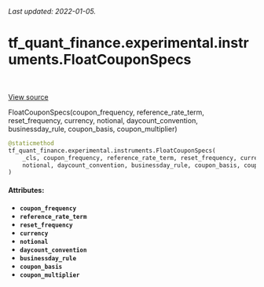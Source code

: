 <!--
This file is generated by a tool. Do not edit directly.
For open-source contributions the docs will be updated automatically.
-->

*Last updated: 2022-01-05.*

<div itemscope itemtype="http://developers.google.com/ReferenceObject">
<meta itemprop="name" content="tf_quant_finance.experimental.instruments.FloatCouponSpecs" />
<meta itemprop="path" content="Stable" />
<meta itemprop="property" content="__new__"/>
</div>

# tf_quant_finance.experimental.instruments.FloatCouponSpecs

<!-- Insert buttons and diff -->

<table class="tfo-notebook-buttons tfo-api" align="left">
</table>

<a target="_blank" href="https://github.com/google/tf-quant-finance/blob/master/tf_quant_finance/experimental/instruments/rates_common.py">View source</a>



FloatCouponSpecs(coupon_frequency, reference_rate_term, reset_frequency, currency, notional, daycount_convention, businessday_rule, coupon_basis, coupon_multiplier)

```python
@staticmethod
tf_quant_finance.experimental.instruments.FloatCouponSpecs(
    _cls, coupon_frequency, reference_rate_term, reset_frequency, currency,
    notional, daycount_convention, businessday_rule, coupon_basis, coupon_multiplier
)
```



<!-- Placeholder for "Used in" -->


#### Attributes:

* <b>`coupon_frequency`</b>
* <b>`reference_rate_term`</b>
* <b>`reset_frequency`</b>
* <b>`currency`</b>
* <b>`notional`</b>
* <b>`daycount_convention`</b>
* <b>`businessday_rule`</b>
* <b>`coupon_basis`</b>
* <b>`coupon_multiplier`</b>


